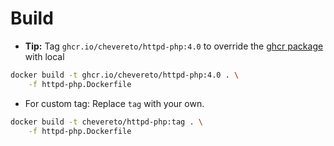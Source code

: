 # Build

* **Tip:** Tag `ghcr.io/chevereto/httpd-php:4.0` to override the [ghcr package](https://github.com/orgs/chevereto/packages?repo_name=docker) with local

```sh
docker build -t ghcr.io/chevereto/httpd-php:4.0 . \
    -f httpd-php.Dockerfile
```

* For custom tag: Replace `tag` with your own.

```sh
docker build -t chevereto/httpd-php:tag . \
    -f httpd-php.Dockerfile
```
